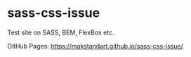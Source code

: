 # sass-css-issue
Test site on SASS, BEM, FlexBox etc.

GitHub Pages: https://makstandart.github.io/sass-css-issue/
